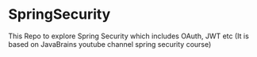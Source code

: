 # SpringSecurity
This Repo to explore Spring Security which includes OAuth, JWT etc
(It is based on JavaBrains youtube channel spring security course)
